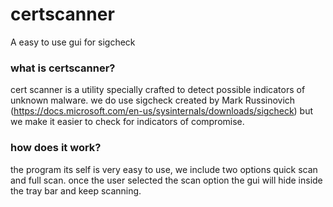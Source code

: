 # certscanner
A easy to use gui for sigcheck

### what is certscanner?
cert scanner is a utility specially crafted to detect possible indicators of unknown malware.
we do use sigcheck created by Mark Russinovich (https://docs.microsoft.com/en-us/sysinternals/downloads/sigcheck)
but we make it easier to check for indicators of compromise.

### how does it work?
the program its self is very easy to use, we include two options quick scan and full scan.
once the user selected the scan option the gui will hide inside the tray bar and keep scanning.
